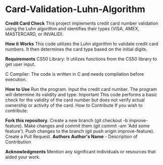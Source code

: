 # Card-Validation-Luhn-Algorithm

**Credit Card Check**
This project implements credit card number validation using the Luhn algorithm and identifies their types (VISA, AMEX, MASTERCARD, or INVALID).

**How it Works**
This code utilizes the Luhn algorithm to validate credit card numbers. It then determines the card type based on the initial digits.

**Requirements**
CS50 Library: It utilizes functions from the CS50 library to get user input.

C Compiler: The code is written in C and needs compilation before execution.

**How to Use**
Run the program.
Input the credit card number.
The program will determine its validity and type.
Important
This code performs a basic check for the validity of the card number but does not verify actual ownership or activity of the card.
How to Contribute
If you wish to contribute:

**Fork this repository.**
Create a new branch (git checkout -b improve-feature).
Make changes and commit them (git commit -am 'Add some feature').
Push changes to the branch (git push origin improve-feature).
Create a Pull Request.
**Authors**
**Author's Name** - Description of Contribution

**Acknowledgments**
Mention any significant individuals or resources that aided your work.
